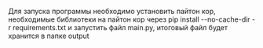 Для запуска программы необходимо установить пайтон кор, необходимые библиотеки на пайтон кор через pip install --no-cache-dir -r requirements.txt и запустить файл main.py, итоговый файл будет хранится в папке output